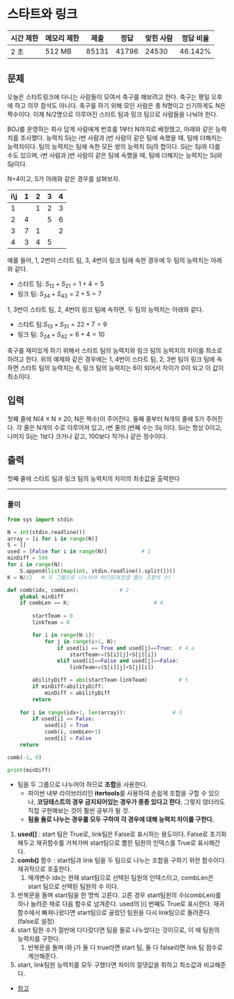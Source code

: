 # 스타트와 링크

| 시간 제한 | 메모리 제한 | 제출 | 정답 | 맞힌 사람 | 정답 비율 |
| --- | --- | --- | --- | --- | --- |
| 2 초 | 512 MB | 85131 | 41796 | 24530 | 46.142% |

## 문제

오늘은 스타트링크에 다니는 사람들이 모여서 축구를 해보려고 한다. 축구는 평일 오후에 하고 의무 참석도 아니다. 축구를 하기 위해 모인 사람은 총 N명이고 신기하게도 N은 짝수이다. 이제 N/2명으로 이루어진 스타트 팀과 링크 팀으로 사람들을 나눠야 한다.

BOJ를 운영하는 회사 답게 사람에게 번호를 1부터 N까지로 배정했고, 아래와 같은 능력치를 조사했다. 능력치 Sij는 i번 사람과 j번 사람이 같은 팀에 속했을 때, 팀에 더해지는 능력치이다. 팀의 능력치는 팀에 속한 모든 쌍의 능력치 Sij의 합이다. Sij는 Sji와 다를 수도 있으며, i번 사람과 j번 사람이 같은 팀에 속했을 때, 팀에 더해지는 능력치는 Sij와 Sji이다.

N=4이고, S가 아래와 같은 경우를 살펴보자.

| i\j | 1 | 2 | 3 | 4 |
| --- | --- | --- | --- | --- |
| 1 |  | 1 | 2 | 3 |
| 2 | 4 |  | 5 | 6 |
| 3 | 7 | 1 |  | 2 |
| 4 | 3 | 4 | 5 |  |

예를 들어, 1, 2번이 스타트 팀, 3, 4번이 링크 팀에 속한 경우에 두 팀의 능력치는 아래와 같다.

- 스타트 팀: $S_{12}+S_{21}=1+4=5$
- 링크 팀: $S_{34}+S_{43}=2+5=7$

1, 3번이 스타트 팀, 2, 4번이 링크 팀에 속하면, 두 팀의 능력치는 아래와 같다.

- 스타트 팀:$S_{13}+S_{31}=22+7=9$
- 링크 팀: $S_{24}+S_{42}=6+4=10$

축구를 재미있게 하기 위해서 스타트 팀의 능력치와 링크 팀의 능력치의 차이를 최소로 하려고 한다. 위의 예제와 같은 경우에는 1, 4번이 스타트 팀, 2, 3번 팀이 링크 팀에 속하면 스타트 팀의 능력치는 6, 링크 팀의 능력치는 6이 되어서 차이가 0이 되고 이 값이 최소이다.

## 입력

첫째 줄에 N(4 ≤ N ≤ 20, N은 짝수)이 주어진다. 둘째 줄부터 N개의 줄에 S가 주어진다. 각 줄은 N개의 수로 이루어져 있고, i번 줄의 j번째 수는 Sij 이다. Sii는 항상 0이고, 나머지 Sij는 1보다 크거나 같고, 100보다 작거나 같은 정수이다.

## 출력

첫째 줄에 스타트 팀과 링크 팀의 능력치의 차이의 최솟값을 출력한다

---

### 풀이

```python
from sys import stdin 

N = int(stdin.readline())
array = [i for i in range(N)]
S = [] 
used = [False for i in range(N)]           # 1
minDiff = 500
for i in range(N):
    S.append(list(map(int, stdin.readline().split())))
K = N//2   # 두 그룹으로 나누어야 하므로(K만큼 뽑는 조합의 수)

def comb(idx, combLen):             # 2
    global minDiff
    if combLen == K:                           # 4
        
        startTeam = 0
        linkTeam = 0

        for i in range(N-1):
            for j in range(i+1, N):
                if used[i] == True and used[j]==True:  # 4.a
                    startTeam+=(S[i][j]+S[j][i])
                elif used[i]==False and used[j]==False:
                    linkTeam+=(S[i][j]+S[j][i])

        abilityDiff = abs(startTeam-linkTeam)          # 5
        if minDiff>abilityDiff:
            minDiff = abilityDiff
        return 
    
    for i in range(idx+1, len(array)):               # 3
        if used[i] == False:
            used[i] = True
            comb(i, combLen+1)
            used[i] = False 
    return 

comb(-1, 0)

print(minDiff)
```

- 팀을 두 그룹으로 나누어야 하므로 **조합**을 사용한다.
    - 파이썬 내부 라이브러리인 **itertools**를 사용하여 손쉽게 조합을 구할 수 있으나, **코딩테스트의 경우 금지되어있는 경우가 종종 있다고 한다.** 그렇지 않더라도 직접 구현해보는 것이 훨씬 공부가 될 것.
    - **팀을 둘로 나누는 경우를 모두 구하여 각 경우에 대해 능력치 차이를 구한다.**
1. **used[]** : start 팀은 True로, link팀은 False로 표시하는 용도이다. False로 초기화 해두고 재귀함수를 거쳐가며 start팀으로 뽑힌 팀원의 인덱스를 True로 표시해간다. 
2. **comb()** 함수 : start팀과 link 팀을 두 팀으로 나누는 조합을 구하기 위한 함수이다. 재귀적으로 호출한다.
    1. 매개변수 idx는 현재 start팀으로 선택된 팀원의 인덱스이고, combLen은 start 팀으로 선택된 팀원의 수 이다.  
3. 반복문을 돌며 start팀을 한 명씩 고른다. 고른 경우 start팀원의 수(combLen)를 하나 늘려준 채로 다음 함수로 넘겨준다. used의 [i] 번째도 True로 표시한다. 재귀함수에서 빠져나왔다면 start팀으로 골랐던 팀원을 다시 link팀으로 돌려준다.(false로 설정)
4. start 팀원 수가 절반에 다다랐다면 팀을 둘로 나누었다는 것이므로, 이 때 팀원의 능력치를 구한다.
    1. 반복문을 돌며 i와 j가 둘 다 true라면 start 팀, 둘 다 false라면 link 팀 점수로 계산해준다.
5. start, link팀원 능력치를 모두 구했다면 차이의 절댓값을 취하고 최소값과 비교해준다.

- [참고](https://jungsiroo.github.io/algorithm/2023-04-05-backtrack/)